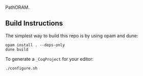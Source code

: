 PathORAM.

## Build Instructions

The simplest way to build this repo is by using opam and dune:
```
opam install . --deps-only
dune build
```

To generate a `_CoqProject` for your editor:

```
./configure.sh
```
